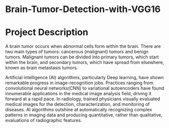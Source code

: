 # Brain-Tumor-Detection-with-VGG16

# Project Description

A brain tumor occurs when abnormal cells form within the brain. There are two main types of tumors: cancerous (malignant) tumors and benign tumors. Malignant tumors can be divided into primary tumors, which start within the brain, and secondary tumors, which have spread from elsewhere, known as brain metastasis tumors.

Artificial intelligence (AI) algorithms, particularly Deep learning, have shown remarkable progress in image-recognition jobs. Practices ranging from convolutional neural networks(CNN) to variational autoencoders have found innumerable applications in the medical image analysis field, driving it forward at a rapid pace. In radiology, trained physicians visually evaluated medical images for the detection, characterization, and monitoring of diseases. AI algorithms outshine at automatically recognizing complex patterns in imaging data and producing quantitative, rather than qualitative, evaluations of radiographic features.
